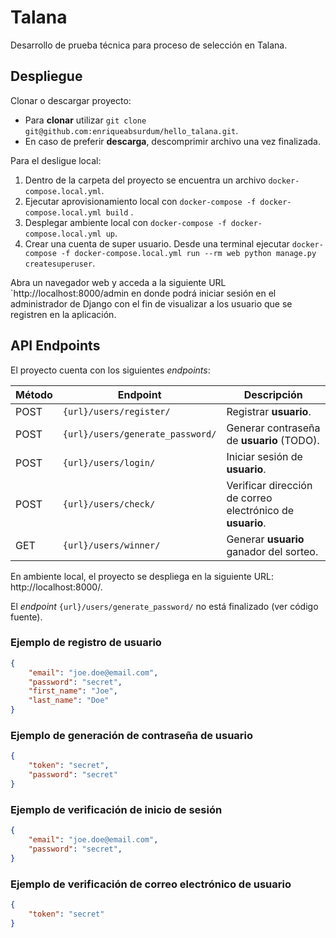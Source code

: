 # Talana

Desarrollo de prueba técnica para proceso de selección en Talana.

## Despliegue

Clonar o descargar proyecto:

- Para **clonar** utilizar `git clone git@github.com:enriqueabsurdum/hello_talana.git`.
- En caso de preferir **descarga**, descomprimir archivo una vez finalizada.

Para el desligue local:

1. Dentro de la carpeta del proyecto se encuentra un archivo `docker-compose.local.yml`.
2. Ejecutar aprovisionamiento local con `docker-compose -f docker-compose.local.yml build` .
3. Desplegar ambiente local con `docker-compose -f docker-compose.local.yml up`.
4. Crear una cuenta de super usuario. Desde una terminal ejecutar `docker-compose -f docker-compose.local.yml run --rm web python manage.py createsuperuser`.

Abra un navegador web y acceda a la siguiente URL `http://localhost:8000/admin en donde podrá iniciar sesión en el administrador de Django con el fin de visualizar a los usuario que se registren en la aplicación.

## API Endpoints

El proyecto cuenta con los siguientes *endpoints*:

| Método | Endpoint                         | Descripción                                               |
| ------ | -------------------------------- | --------------------------------------------------------- |
| POST   | `{url}/users/register/`          | Registrar **usuario**.                                    |
| POST   | `{url}/users/generate_password/` | Generar contraseña de **usuario** (TODO).                 |
| POST   | `{url}/users/login/`             | Iniciar sesión de **usuario**.                            |
| POST   | `{url}/users/check/`             | Verificar dirección de correo electrónico de **usuario**. |
| GET    | `{url}/users/winner/`            | Generar **usuario** ganador del sorteo.                   |

En ambiente local, el proyecto se despliega en la siguiente URL: http://localhost:8000/.

El *endpoint* `{url}/users/generate_password/` no está finalizado (ver código fuente).

### Ejemplo de registro de usuario

```json
{
    "email": "joe.doe@email.com",
    "password": "secret",
    "first_name": "Joe",
    "last_name": "Doe"
}
```

### Ejemplo de generación de contraseña de usuario

```json
{
    "token": "secret",
  	"password": "secret"
}
```

### Ejemplo de verificación de inicio de sesión

```json
{
    "email": "joe.doe@email.com",
    "password": "secret",
}
```

### Ejemplo de verificación de correo electrónico de usuario

```json
{
    "token": "secret"
}
```

